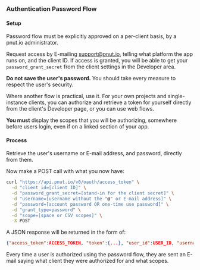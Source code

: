 ### Authentication Password Flow

#### Setup

Password flow must be explicitly approved on a per-client basis, by a pnut.io administrator.

Request access by E-mailing [support@pnut.io](mailto:support@pnut.io), telling what platform the app runs on, and the client ID. If access is granted, you will be able to get your `password_grant_secret` from the client settings in the Developer area.

__Do not save the user's password.__ You should take every measure to respect the user's security.

Where another flow is practical, use it. For your own projects and single-instance clients, you can authorize and retrieve a token for yourself directly from the client's Developer page, or you can use web flows.

__You must__ display the scopes that you will be authorizing, somewhere before users login, even if on a linked section of your app.


#### Process

Retrieve the user's username or E-mail address, and password, directly from them.

Now make a <span class="method method-post">POST</span> call with what you now have:

```bash
curl "https://api.pnut.io/v0/oauth/access_token" \
  -d "client_id=[client ID]" \
  -d "password_grant_secret=[stand-in for the client secret]" \
  -d "username=[username without the "@" or E-mail address]" \
  -d "password=[account password OR one-time use password]" \
  -d "grant_type=password" \
  -d "scope=[space or CSV scopes]" \
  -X POST
```

A JSON response will be returned in the form of:

```json
{"access_token":ACCESS_TOKEN, "token":{...}, "user_id":USER_ID, "username":USERNAME}
```

Every time a user is authorized using the password flow, they are sent an E-mail saying what client they were authorized for and what scopes.